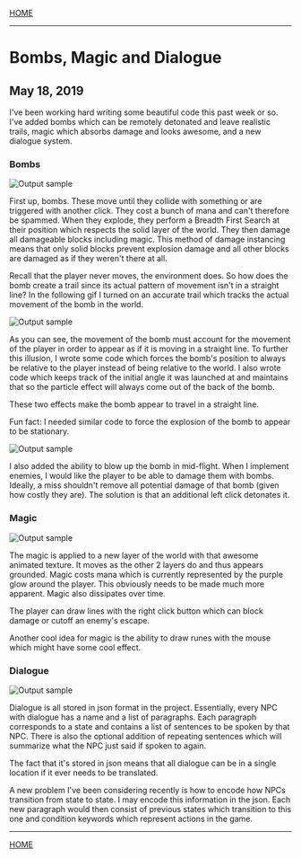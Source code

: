 
[HOME](https://avijr.com)

---

# Bombs, Magic and Dialogue
## May 18, 2019

I've been working hard writing some beautiful code this past week or so. I've added bombs which can be remotely detonated and leave realistic trails, magic which absorbs damage and looks awesome, and a new dialogue system.

### Bombs

![Output sample](https://github.com/Polaros/AVI/raw/master/gifs/BombShooting.gif)

First up, bombs. These move until they collide with something or are triggered with another click. They cost a bunch of mana and can't therefore be spammed. When they explode, they perform a Breadth First Search at their position which respects the solid layer of the world. They then damage all damageable blocks including magic. This method of damage instancing means that only solid blocks prevent explosion damage and all other blocks are damaged as if they weren't there at all.

Recall that the player never moves, the environment does. So how does the bomb create a trail since its actual pattern of movement isn't in a straight line? In the following gif I turned on an accurate trail which tracks the actual movement of the bomb in the world.

![Output sample](https://github.com/Polaros/AVI/raw/master/gifs/BombCorrection.gif)

As you can see, the movement of the bomb must account for the movement of the player in order to appear as if it is moving in a straight line. To further this illusion, I wrote some code which forces the bomb's position to always be relative to the player instead of being relative to the world. I also wrote code which keeps track of the initial angle it was launched at and maintains that so the particle effect will always come out of the back of the bomb.

These two effects make the bomb appear to travel in a straight line.

Fun fact: I needed similar code to force the explosion of the bomb to appear to be stationary.

![Output sample](https://github.com/Polaros/AVI/raw/master/gifs/RemoteDetonation.gif)

I also added the ability to blow up the bomb in mid-flight. When I implement enemies, I would like the player to be able to damage them with bombs. Ideally, a miss shouldn't remove all potential damage of that bomb (given how costly they are). The solution is that an additional left click detonates it.

### Magic

![Output sample](https://github.com/Polaros/AVI/raw/master/gifs/Magic.gif)

The magic is applied to a new layer of the world with that awesome animated texture. It moves as the other 2 layers do and thus appears grounded. Magic costs mana which is currently represented by the purple glow around the player. This obviously needs to be made much more apparent. Magic also dissipates over time.

The player can draw lines with the right click button which can block damage or cutoff an enemy's escape.

Another cool idea for magic is the ability to draw runes with the mouse which might have some cool effect.

### Dialogue

![Output sample](https://github.com/Polaros/AVI/raw/master/gifs/Dialogue.gif)

Dialogue is all stored in json format in the project. Essentially, every NPC with dialogue has a name and a list of paragraphs. Each paragraph corresponds to a state and contains a list of sentences to be spoken by that NPC. There is also the optional addition of repeating sentences which will summarize what the NPC just said if spoken to again.

The fact that it's stored in json means that all dialogue can be in a single location if it ever needs to be translated.

A new problem I've been considering recently is how to encode how NPCs transition from state to state. I may encode this information in the json. Each new paragraph would then consist of previous states which transition to this one and condition keywords which represent actions in the game.

---

[HOME](https://avijr.com)
